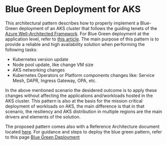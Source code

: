 # Blue Green Deployment for AKS

This architectural pattern describes how to properly implement a Blue-Green deployment of an AKS cluster that follows the guiding tenets of the [Azure Well-Architected Framework](https://docs.microsoft.com/en-us/azure/architecture/framework/). For Blue Green deployment at the application level, refer to [this article](https://docs.microsoft.com/en-us/azure/architecture/example-scenario/blue-green-spring/blue-green-spring).
The main purpose of this pattern is to provide a reliable and high availability solution when performing the following tasks:

- Kubernetes version update
- Node pool update, like change VM size
- AKS networking changes
- Kubernetes Operators or Platform components changes like: Service Mesh, DAPR, Ingress Gateway, OPA, etc.

In the above mentioned scenario the desidered outcome is to apply these changes without affecting the applications and/workloads hosted in the AKS cluster.
This pattern is also at the basis for the mission critical deployment of workloads on AKS, the main difference is that in that scenario, the resiliency and AKS distribution in multiple regions are the main drivers and elements of the solution.

The proposed pattern comes also with a Reference Architecture document located [here](./Deployment/bluegreen-aks-solution-content.md).
For guidance and steps to deploy the blue green pattern, refer to this page [Blue Green Deployment](../AKS-Secure-Baseline-PrivateCluster/Terraform/11-blue-green.md)